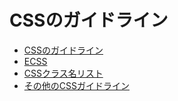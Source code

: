 # CSSのガイドライン

- [CSSのガイドライン](css-guideline.md)
- [ECSS](how-to-ecss.md)
- [CSSクラス名リスト](css-naming-list.md)
- [その他のCSSガイドライン](another-css-guidelines.md)
